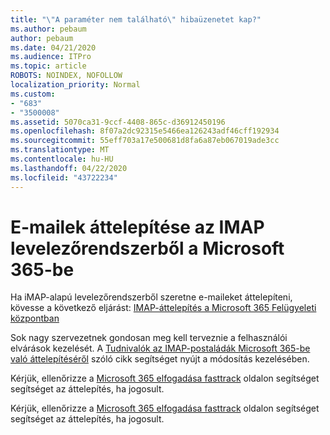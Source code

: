 ```yaml
---
title: "\"A paraméter nem található\" hibaüzenetet kap?"
ms.author: pebaum
author: pebaum
ms.date: 04/21/2020
ms.audience: ITPro
ms.topic: article
ROBOTS: NOINDEX, NOFOLLOW
localization_priority: Normal
ms.custom:
- "683"
- "3500008"
ms.assetid: 5070ca31-9ccf-4408-865c-d36912450196
ms.openlocfilehash: 8f07a2dc92315e5466ea126243adf46cff192934
ms.sourcegitcommit: 55eff703a17e500681d8fa6a87eb067019ade3cc
ms.translationtype: MT
ms.contentlocale: hu-HU
ms.lasthandoff: 04/22/2020
ms.locfileid: "43722234"
---
```

# <a name="migrating-email-from-imap-email-system-to-microsoft-365"></a>E-mailek áttelepítése az IMAP levelezőrendszerből a Microsoft 365-be

Ha iMAP-alapú levelezőrendszerből szeretne e-maileket áttelepíteni, kövesse a következő eljárást: [IMAP-áttelepítés a Microsoft 365 Felügyeleti központban](https://docs.microsoft.com/Exchange/mailbox-migration/migrating-imap-mailboxes/imap-migration-in-the-admin-center)
  
Sok nagy szervezetnek gondosan meg kell terveznie a felhasználói elvárások kezelését. A [Tudnivalók az IMAP-postaládák Microsoft 365-be való áttelepítéséről](https://docs.microsoft.com/Exchange/mailbox-migration/migrating-imap-mailboxes/migrating-imap-mailboxes) szóló cikk segítséget nyújt a módosítás kezelésében.

Kérjük, ellenőrizze a [Microsoft 365 elfogadása fasttrack](https://www.microsoft.com/fasttrack/microsoft-365/office-365) oldalon segítséget segítséget az áttelepítés, ha jogosult.
  

Kérjük, ellenőrizze a [Microsoft 365 elfogadása fasttrack](https://www.microsoft.com/fasttrack/microsoft-365/office-365) oldalon segítséget segítséget az áttelepítés, ha jogosult.
  